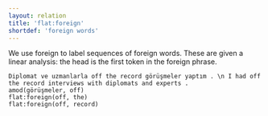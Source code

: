 ```yaml
---
layout: relation
title: 'flat:foreign'
shortdef: 'foreign words'
---
```


We use foreign to label sequences of foreign words.
These are given a linear analysis: the head is the first token in the foreign phrase.

~~~ sdparse
Diplomat ve uzmanlarla off the record görüşmeler yaptım . \n I had off the record interviews with diplomats and experts .
amod(görüşmeler, off)
flat:foreign(off, the)
flat:foreign(off, record)
~~~
<!-- Interlanguage links updated Čt lis 12 09:43:27 CET 2020 -->
